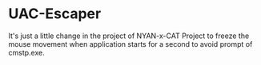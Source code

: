# UAC-Escaper
It's just a little change in the project of NYAN-x-CAT Project to freeze the mouse movement when application starts for a second to avoid prompt of cmstp.exe.
